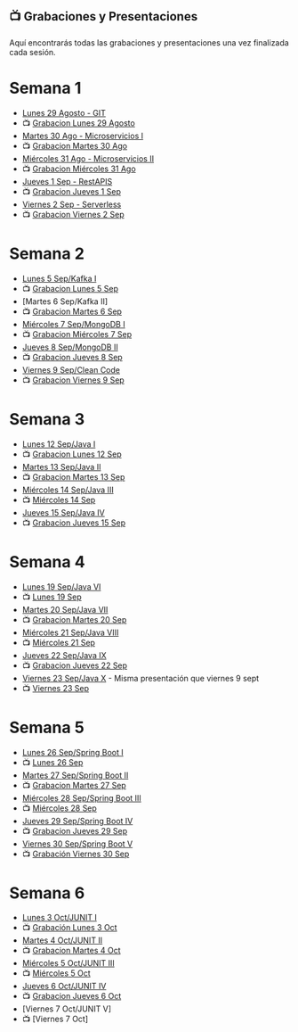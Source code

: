 ## 📺 Grabaciones y Presentaciones
Aquí encontrarás todas las grabaciones y presentaciones una vez finalizada cada sesión.

# Semana 1
- [Lunes 29 Agosto - GIT](https://drive.google.com/file/d/1_8IvmSu4LQeKWfdeZWZ2N-awlzkzL3PB/view?usp=sharing)
- 📺 [Grabacion Lunes 29 Agosto](https://drive.google.com/file/d/1Bn4dx9wmRW4nHjMDri_cLIsjuvqJYIOl/view?usp=sharing)
- [Martes 30 Ago - Microservicios I](https://drive.google.com/file/d/1FLXT26CZvrmMA8QgOZIslYWPFAijBZoR/view?usp=sharing)
- 📺 [Grabacion Martes 30 Ago](https://drive.google.com/file/d/1RmlfJ3kJwqWdpxLs9ez_rogsEULsomsT/view?usp=sharing)
- [Miércoles 31 Ago - Microservicios II](https://drive.google.com/file/d/1FLXT26CZvrmMA8QgOZIslYWPFAijBZoR/view?usp=sharing)
- 📺 [Grabacion Miércoles 31 Ago](https://drive.google.com/file/d/1P9yOxAuO0ICVepcYx5QtyOlNkr8HokEw/view?usp=sharing)
- [Jueves 1 Sep - RestAPIS](https://drive.google.com/file/d/1tavRzBdVIsECrnyB3_JEmTWcMZSV8fRm/view?usp=sharing)
- 📺 [Grabacion Jueves 1 Sep](https://drive.google.com/file/d/1NJPYc0Tz0epoVn3oY-1EhF7UXTO2B6_8/view?usp=sharing)
- [Viernes 2 Sep - Serverless](https://drive.google.com/file/d/1u9Xd8SnqGWnI-ZYZSeX97uNTVajE_lk-/view?usp=sharing)
- 📺 [Grabacion Viernes 2 Sep](https://drive.google.com/file/d/1dbQLH7TXdFLvPTr3Y6I1nkAexKMGivmS/view?usp=sharing)

# Semana 2
- [Lunes 5 Sep/Kafka I](https://drive.google.com/file/d/1SARKWTg_4_gFFomos9PsOTOUUwmfiVF9/view?usp=sharing)
- 📺 [Grabacion Lunes 5 Sep](https://drive.google.com/file/d/1u5IXK8yrF5wM-EyXxdG8ez7_r-nsBtu6/view?usp=sharing)
- [Martes 6 Sep/Kafka II]
- 📺 [Grabacion Martes 6 Sep](https://drive.google.com/file/d/1rc8I5prIeLWbk6NkB2jR6dxl24lQDs8f/view?usp=sharing)
- [Miércoles 7 Sep/MongoDB I](https://drive.google.com/file/d/1k1z-d4NDT-JLexr5aDWUh7lxQvMRHcpI/view?usp=sharing)
- 📺 [Grabacion Miércoles 7 Sep](https://drive.google.com/file/d/1BHnziMTL7Y8fCAY1Zjp7qo-LypAIN5fM/view?usp=sharing)
- [Jueves 8 Sep/MongoDB II](https://drive.google.com/file/d/17V-G4R7STZQAWfIw6oxpBUnetZJVUCdp/view?usp=sharing)
- 📺 [Grabacion Jueves 8 Sep](https://drive.google.com/file/d/1EhESoYcEOHYJLo2aC03hi-5ifLMZCSej/view?usp=sharing)
- [Viernes 9 Sep/Clean Code](https://drive.google.com/file/d/1e_ZxYahEZwA77896Jc64ZeGClnF5H2tb/view?usp=sharing)
- 📺 [Grabacion Viernes 9 Sep](https://drive.google.com/file/d/1lH2K-t-ufJF1BHgiRCZhAwcE-YBABcNI/view?usp=sharing)

# Semana 3
- [Lunes 12 Sep/Java I](https://drive.google.com/file/d/11SlfwloDlvcFRLEwzsIauSkz8gUqipk1/view?usp=sharing)
- 📺 [Grabacion Lunes 12 Sep](https://drive.google.com/file/d/1qTAfLVtMNNUUtxaEM7BsR3ZE81RwiSfu/view?usp=sharing)
- [Martes 13 Sep/Java II](https://drive.google.com/file/d/1IOwSI4Rd4WKGBuPWY9Vwqt_wZUwvIJJL/view?usp=sharing)
- 📺 [Grabacion Martes 13 Sep](https://drive.google.com/file/d/1yi0rSdZOUzKczLKhUaO2q3UVISNNYO79/view?usp=sharing)
- [Miércoles 14 Sep/Java III](https://drive.google.com/file/d/1AF4P6Lt-Nz2MCn51iE9i0C2WWpwtDCIa/view?usp=sharing)
- 📺 [Miércoles 14 Sep](https://drive.google.com/file/d/1poTpD6wSberqYySWREbv0Pf4AVw5Pcum/view?usp=sharing)
- [Jueves 15 Sep/Java IV](https://drive.google.com/file/d/1t76rDsiiRjKvib1hzYxi2UMDdzZa3rfB/view?usp=sharing)
- 📺 [Grabacion Jueves 15 Sep](https://drive.google.com/file/d/1nqfQvmoGXr_OSTbS06UsQmrPLDa0ssgv/view?usp=sharing)


# Semana 4
- [Lunes 19 Sep/Java VI](https://drive.google.com/file/d/1t3_gZphbF_Q0ey_wzJteAso_SBA0BgM0/view?usp=sharing)
- 📺 [Lunes 19 Sep](https://drive.google.com/file/d/1Zovq1OVWmLrMwKU7RMa1JVvz7cTgz_8g/view?usp=sharing)
- [Martes 20 Sep/Java VII](https://drive.google.com/file/d/1dCG-dtgnpMLE6dqOVQzZFzjj1zMj0z09/view?usp=sharing)
- 📺 [Grabacion Martes 20 Sep](https://drive.google.com/file/d/1wFbKd8gwMVXqjuM5Ikqi4Jaj81SgzIcL/view?usp=sharing)
- [Miércoles 21 Sep/Java VIII](https://drive.google.com/file/d/1ZzU6p-VI0PfHyBACaldkqd3zmrbLK4Un/view?usp=sharing)
- 📺 [Miércoles 21 Sep](https://drive.google.com/file/d/1kQVWJ0kY09br5V_ISLzt0SnRBBQ-zm2v/view?usp=sharing)
- [Jueves 22 Sep/Java IX](https://drive.google.com/file/d/1YUK2ywFjnYR24BYMKlajvPteyKBAFjTc/view?usp=sharing)
- 📺 [Grabacion Jueves 22 Sep](https://drive.google.com/file/d/11iq0_381LYM6XFGNL4mPl_NQlas5ABHB/view?usp=sharing)
- [Viernes 23 Sep/Java X](https://drive.google.com/file/d/1e_ZxYahEZwA77896Jc64ZeGClnF5H2tb/view?usp=sharing) - Misma presentación que viernes 9 sept
- 📺 [Viernes 23 Sep](https://drive.google.com/file/d/1Pd_mKSqhxWo5Adl2TgbeFWH60X5GFOd-/view?usp=sharing)

# Semana 5
- [Lunes 26 Sep/Spring Boot I](https://drive.google.com/file/d/1FXQEsawH-cdwd3B4hQm7wE8SsDva9u_1/view?usp=sharing)
- 📺 [Lunes 26 Sep](https://drive.google.com/file/d/1NXrc5KZrl0OYhtISBVLr-ckvyR-nEFi_/view?usp=sharing)
- [Martes 27 Sep/Spring Boot II](https://drive.google.com/file/d/16cBZwQsYYPwWkoCLSg6l_96xmQZbtBEi/view?usp=sharing)
- 📺 [Grabacion Martes 27 Sep](https://drive.google.com/file/d/1t7KhiguMD3TGJMxtc4FC5Q-c7KE4wlWO/view?usp=sharing)
- [Miércoles 28 Sep/Spring Boot III](https://drive.google.com/drive/u/0/folders/1KzCAnYy7WbVWB-uPdE8uw8wwFkHkQXI6)
- 📺 [Miércoles 28 Sep](https://drive.google.com/file/d/1Vdt2UeLo_s3zCqjV-yyBkH55Qil2y0Jn/view?usp=sharing)
- [Jueves 29 Sep/Spring Boot IV](https://drive.google.com/file/d/1I3Ty9Goj1yjHZZb8FF5jCBhXwjAs2LeU/view?usp=sharing)
- 📺 [Grabacion Jueves 29 Sep](https://drive.google.com/file/d/1eWJYoz-jaR24fNanWjRz-QF257kp-ZdF/view?usp=sharing)
- [Viernes 30 Sep/Spring Boot V](https://drive.google.com/file/d/1BIc90A2lzYfKO4BAdWWqqa9LgsTL5cTW/view?usp=sharing)
- 📺 [Grabación Viernes 30 Sep](https://drive.google.com/file/d/1OgZ8th1IbPhtKmG_67pdy0qh4uJBFaOi/view?usp=sharing)

# Semana 6
- [Lunes 3 Oct/JUNIT I](https://drive.google.com/file/d/1M0gIkNLlt3Hqwa_vY1kO28n9PEq9e9uu/view?usp=sharing)
- 📺 [Grabación Lunes 3 Oct](https://drive.google.com/file/d/140_3X9quAhETJtVNEh9V6JdYjj2bRzys/view?usp=sharing)
- [Martes 4 Oct/JUNIT II](https://drive.google.com/file/d/1eAknnDnKNi0wSvSaiDpCJDRqabEw-0O5/view?usp=sharing)
- 📺 [Grabacion Martes 4 Oct](https://drive.google.com/file/d/1oydWaYPpsZEC_00MfGpBZ-xBphox-6Mg/view?usp=sharing)
- [Miércoles 5 Oct/JUNIT III](https://drive.google.com/file/d/1IIT3BE5Z86ws8OM0h0CazVa68uf0pl0W/view?usp=sharing)
- 📺 [Miércoles 5 Oct](https://drive.google.com/file/d/14fDVOoZa1UoezWdPf5LeUNiXU5GC8z0U/view?usp=sharing)
- [Jueves 6 Oct/JUNIT IV](https://drive.google.com/file/d/1IIT3BE5Z86ws8OM0h0CazVa68uf0pl0W/view?usp=sharing)
- 📺 [Grabacion Jueves 6 Oct](https://drive.google.com/file/d/1Xhy41odYPK5DJYvhHFxruX8op1LAX4R-/view?usp=sharing)
- [Viernes 7 Oct/JUNIT V]
- 📺 [Viernes 7 Oct]


